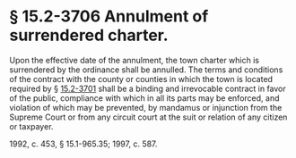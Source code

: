 # § 15.2-3706 Annulment of surrendered charter.

<p>Upon the effective date of the annulment, the town charter which is surrendered by the ordinance shall be annulled. The terms and conditions of the contract with the county or counties in which the town is located required by § <a href='http://law.lis.virginia.gov/vacode/15.2-3701/'>15.2-3701</a> shall be a binding and irrevocable contract in favor of the public, compliance with which in all its parts may be enforced, and violation of which may be prevented, by mandamus or injunction from the Supreme Court or from any circuit court at the suit or relation of any citizen or taxpayer.</p><p>1992, c. 453, § 15.1-965.35; 1997, c. 587.</p>